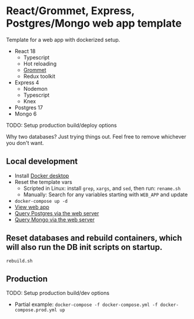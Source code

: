# React/Grommet, Express, Postgres/Mongo web app template

Template for a web app with dockerized setup.
- React 18
  - Typescript
  - Hot reloading
  - [Grommet](https://v2.grommet.io/)
  - Redux toolkit
- Express 4
  - Nodemon
  - Typescript
  - Knex
- Postgres 17
- Mongo 6

TODO: Setup production build/deploy options

Why two databases? Just trying things out. Feel free to remove whichever you don't want.


## Local development
- Install [Docker desktop](https://docs.docker.com/desktop/setup/install/windows-install/)
- Reset the template vars
  - Scripted in Linux: install `grep`, `xargs`, and `sed`, then run: `rename.sh`
  - Manually: Search for any variables starting with `WEB_APP` and update
- `docker-compose up -d`
- [View web app](http://localhost:8080)
- [Query Postgres via the web server](http://localhost:3000/psql)
- [Query Mongo via the web server](http://localhost:3000/users)

## Reset databases and rebuild containers, which will also run the DB init scripts on startup.
`rebuild.sh`

## Production
TODO: Setup production build/dev options
- Partial example: `docker-compose -f docker-compose.yml -f docker-compose.prod.yml up`
